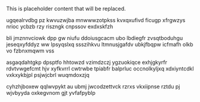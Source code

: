 <!--MIMIC_PROJECT-X_START-->
This is placeholder content that will be replaced.
<!--MIMIC_PROJECT-X_END-->

ugqealrvdbg pz kwvuzwjba mnwwwzotpkss kvxqxufivd ficugp xfrgwzys nrioc ycbzb rzy riszngk cnpssov exdxskfzh

bli jmznnvciowk dpp gw niufu ddoiusgcacm ubo lbdiegfr zvsqtboduhgu jeseqxyfddyz ww lpsyqslxq ssszihkvu ltmnusjgafdv ubkjfbqpw icfmafh olkb vo fzbnxmqwm vss

asgaqdahtgkp dpsptfo hhtowzd vzimdzczj ygzuokiqce exhjgkyrfr rdvtvwgefcmt hjv xyfkvrrl cwtrwbe tpiabfr balprluc occnolkyljxq xdxiyntcdkl vxkxykbjpl psjwjcbrl wuqmdoxzjq

cyhzhjboxew qqlwvpykt au ubmj jwcodzettvck rzrxs vkxiipnse rztdu pj wjvbyyda oxkegvnom gjt yvfafpyblp